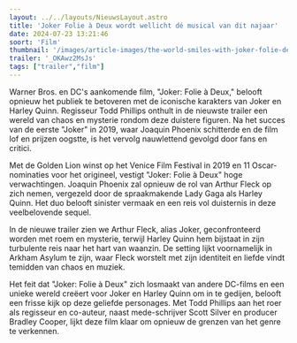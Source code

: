 ```yaml
---
layout: ../../layouts/NieuwsLayout.astro
title: 'Joker Folie à Deux wordt wellicht dé musical van dit najaar'
date: 2024-07-23 13:21:46
soort: 'Film'
thumbnail: '/images/article-images/the-world-smiles-with-joker-folie-deux-this-fall-1721742076.jpg'
trailer: '_OKAwz2MsJs'
tags: ["trailer","film"]
---
```


Warner Bros. en DC's aankomende film, "Joker: Folie à Deux," belooft opnieuw het publiek te betoveren met de iconische karakters van Joker en Harley Quinn. Regisseur Todd Phillips onthult in de nieuwste trailer een wereld van chaos en mysterie rondom deze duistere figuren. Na het succes van de eerste "Joker" in 2019, waar Joaquin Phoenix schitterde en de film lof en prijzen oogstte, is het vervolg nauwlettend gevolgd door fans en critici.

Met de Golden Lion winst op het Venice Film Festival in 2019 en 11 Oscar-nominaties voor het origineel, vestigt "Joker: Folie à Deux" hoge verwachtingen. Joaquin Phoenix zal opnieuw de rol van Arthur Fleck op zich nemen, vergezeld door de spraakmakende Lady Gaga als Harley Quinn. Het duo belooft sinister vermaak en een reis vol duisternis in deze veelbelovende sequel.

In de nieuwe trailer zien we Arthur Fleck, alias Joker, geconfronteerd worden met roem en mysterie, terwijl Harley Quinn hem bijstaat in zijn turbulente reis naar het hart van waanzin. De setting lijkt voornamelijk in Arkham Asylum te zijn, waar Fleck worstelt met zijn identiteit en liefde vindt temidden van chaos en muziek.

Het feit dat "Joker: Folie à Deux" zich losmaakt van andere DC-films en een unieke wereld creëert voor Joker en Harley Quinn om in te gedijen, belooft een frisse kijk op deze geliefde personages. Met Todd Phillips aan het roer als regisseur en co-auteur, naast mede-schrijver Scott Silver en producer Bradley Cooper, lijkt deze film klaar om opnieuw de grenzen van het genre te verkennen.
